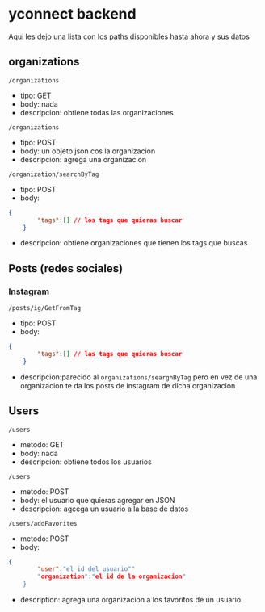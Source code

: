 # yconnect backend

Aqui les dejo una lista con los paths disponibles hasta ahora y sus datos

## organizations
```
/organizations
```
- tipo: GET
- body: nada
- descripcion: obtiene todas las organizaciones

```
/organizations
```

- tipo: POST
- body: un objeto json cos la organizacion
- descripcion: agrega una organizacion


```
/organization/searchByTag
```

- tipo: POST
- body: 
```json
{
        "tags":[] // los tags que quieras buscar
    }
```
- descripcion: obtiene organizaciones que tienen los tags que buscas



## Posts (redes sociales)

### Instagram
```
/posts/ig/GetFromTag
```

- tipo: POST
- body: 
```json
{
        "tags":[] // las tags que quieras buscar
    }
```
- descripcion:parecido al `organizations/searghByTag` pero en vez de una organizacion te da los posts de instagram de dicha organizacion


## Users

```
/users
```
- metodo: GET
- body: nada
- descripcion: obtiene todos los usuarios


```
/users
```
- metodo: POST
- body: el usuario que quieras agregar en JSON
- descripcion: agcega un usuario a la base de datos

```
/users/addFavorites
```
- metodo: POST
- body:
```json
{
        "user":"el id del usuario""
        "organization":"el id de la organizacion"
    }
```
- description: agrega una organizacion a los favoritos de un usuario
